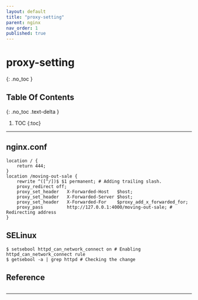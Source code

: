 ```yaml
---
layout: default
title: "proxy-setting"
parent: nginx
nav_order: 1
published: true
---
```


# proxy-setting
{: .no_toc  }

## Table Of Contents
{: .no_toc .text-delta }

1. TOC
{:toc}

---
## nginx.conf

```
location / {
    return 444;
}
location /moving-out-sale {
    rewrite ^([^/])$ $1 permanent; # Adding trailing slash.
    proxy_redirect off;
    proxy_set_header   X-Forwarded-Host   $host;
    proxy_set_header   X-Forwarded-Server $host;
    proxy_set_header   X-Forwarded-For    $proxy_add_x_forwarded_for;
    proxy_pass         http://127.0.0.1:4000/moving-out-sale; # Redirecting address
}

```

## SELinux
```
$ setsebool httpd_can_network_connect on # Enabling httpd_can_network_connect rule
$ getsebool -a | grep httpd # Checking the change
```
## Reference
```
```
---

